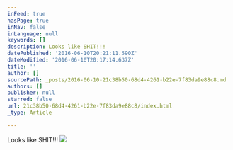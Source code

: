 ```yaml
---
inFeed: true
hasPage: true
inNav: false
inLanguage: null
keywords: []
description: Looks like SHIT!!!
datePublished: '2016-06-10T20:21:11.590Z'
dateModified: '2016-06-10T20:17:14.637Z'
title: ''
author: []
sourcePath: _posts/2016-06-10-21c38b50-68d4-4261-b22e-7f83da9e88c8.md
authors: []
publisher: null
starred: false
url: 21c38b50-68d4-4261-b22e-7f83da9e88c8/index.html
_type: Article

---
```

Looks like SHIT!!!
![](https://the-grid-user-content.s3-us-west-2.amazonaws.com/4f55f665-1ab2-49f9-91e1-a27c4ac94a83.jpg)